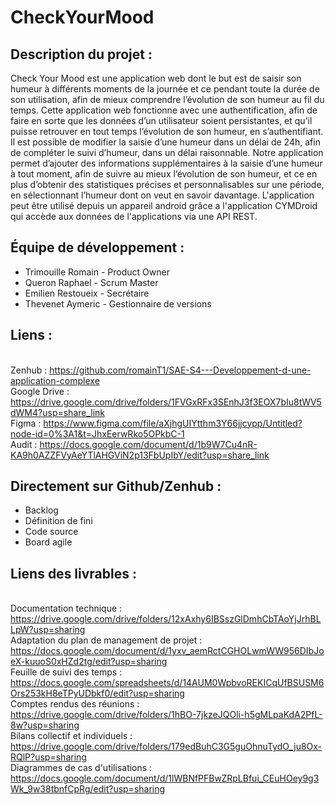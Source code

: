 # CheckYourMood

## Description du projet : 
Check Your Mood est une application web dont le but est de saisir son humeur à différents moments de la journée et ce pendant toute la durée de son utilisation, afin de mieux comprendre l’évolution de son humeur au fil du temps.
Cette application web fonctionne avec une authentification, afin de faire en sorte que les données d’un utilisateur soient persistantes, et qu’il puisse retrouver en tout temps l’évolution de son humeur, en s’authentifiant.
Il est possible de modifier la saisie d’une humeur dans un délai de 24h, afin de compléter le suivi d’humeur, dans un délai raisonnable. Notre application permet d’ajouter des informations supplémentaires à la saisie d’une humeur à tout moment, afin de suivre au mieux l’évolution de son humeur, et ce en plus d’obtenir des statistiques précises et personnalisables sur une période, en sélectionnant l’humeur dont on veut en savoir davantage. 
L'application peut être utilisé depuis un appareil android grâce a l'application CYMDroid qui accède aux données de l'applications via une API REST.

## Équipe de développement : 
- Trimouille Romain - Product Owner
- Queron Raphael - Scrum Master
- Emilien Restoueix - Secrétaire
- Thevenet Aymeric - Gestionnaire de versions

## Liens :
<br>Zenhub : https://github.com/romainT1/SAE-S4---Developpement-d-une-application-complexe
<br>Google Drive : https://drive.google.com/drive/folders/1FVGxRFx3SEnhJ3f3EOX7bIu8tWV5dWM4?usp=share_link
<br>Figma : https://www.figma.com/file/aXjhgUIYtthm3Y66jjcypp/Untitled?node-id=0%3A1&t=JhxEerwRko5OPkbC-1
<br>Audit : https://docs.google.com/document/d/1b9W7Cu4nR-KA9h0AZZFVyAeYTlAHGViN2p13FbUpIbY/edit?usp=share_link

## Directement sur Github/Zenhub :
- Backlog
- Définition de fini
- Code source
- Board agile

## Liens des livrables : 
<br>Documentation technique : https://drive.google.com/drive/folders/12xAxhy6IBSszGlDmhCbTAoYjJrhBLLpW?usp=sharing
<br>Adaptation du plan de management de projet : https://docs.google.com/document/d/1yxv_aemRctCGHOLwmWW956DIbJoeX-kuuoS0xHZd2tg/edit?usp=sharing
<br>Feuille de suivi des temps : https://docs.google.com/spreadsheets/d/14AUM0WpbvoREKICqUfBSUSM6Ors253kH8eTPyUDbkf0/edit?usp=sharing
<br>Comptes rendus des réunions : https://drive.google.com/drive/folders/1hBO-7jkzeJQOli-h5gMLpaKdA2PfL-8w?usp=sharing
<br>Bilans collectif et individuels : https://drive.google.com/drive/folders/179edBuhC3G5guOhnuTydO_ju8Ox-RQlP?usp=sharing
<br>Diagrammes de cas d'utilisations : https://docs.google.com/document/d/1lWBNfPFBwZRpLBfui_CEuHOey9g3Wk_9w38tbnfCpRg/edit?usp=sharing
